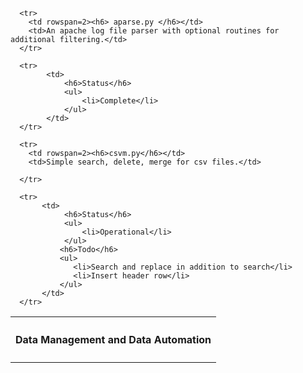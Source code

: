 <p>
    <table>
      <tr>
        <th colspan=2><h4> Data Management and Data Automation </h4></th>
      </tr>
      
      <tr>
        <td rowspan=2><h6> aparse.py </h6></td> 
        <td>An apache log file parser with optional routines for additional filtering.</td>
      </tr>
    
      <tr>
            <td>
                <h6>Status</h6>
                <ul>
                    <li>Complete</li>
                </ul>
            </td>
      </tr>
     
      <tr>
        <td rowspan=2><h6>csvm.py</h6></td>
        <td>Simple search, delete, merge for csv files.</td>
      
      </tr>
       
      <tr>
           <td>
                <h6>Status</h6>
                <ul>
                    <li>Operational</li>
                </ul>
               <h6>Todo</h6>
               <ul>
                  <li>Search and replace in addition to search</li>
                  <li>Insert header row</li>
               </ul>
           </td>
      </tr>
   </table>
</p>
